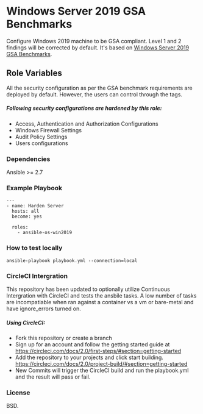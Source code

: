 Windows Server 2019 GSA Benchmarks
==================================
Configure Windows 2019 machine to be GSA compliant. Level 1 and 2 findings will be corrected by default. It's based on [Windows Server 2019 GSA Benchmarks](https://docs.google.com/spreadsheets/d/1F6ZH8CPMkKYqO8q4VSddl2kEdZnpOjYwR5_UnVvHHu4).


Role Variables
--------------
All the security configuration as per the GSA benchmark requirements are deployed by default. However, the users can control through the tags.

##### Following security configurations are hardened by this role:
* Access, Authentication and Authorization Configurations
* Windows Firewall Settings
* Audit Policy Settings
* Users configurations

### Dependencies
Ansible >= 2.7

### Example Playbook

```
---
- name: Harden Server
  hosts: all
  become: yes

  roles:
    - ansible-os-win2019
```

### How to test locally

```
ansible-playbook playbook.yml --connection=local
```
### CircleCI Intergration

This repository has been updated to optionally utilize Continuous Intergration with CircleCI and tests the ansbile tasks.  A low number of tasks are incompatiable when ran against a container vs a vm or bare-metal and have ignore_errors turned on.

##### Using CircleCI:
* Fork this repository or create a branch
* Sign up for an account and follow the getting started guide at https://circleci.com/docs/2.0/first-steps/#section=getting-started
* Add the repository to your projects and click start building. https://circleci.com/docs/2.0/project-build/#section=getting-started
* New Commits will trigger the CircleCI build and run the playbook.yml and the result will pass or fail.

### License

BSD.

